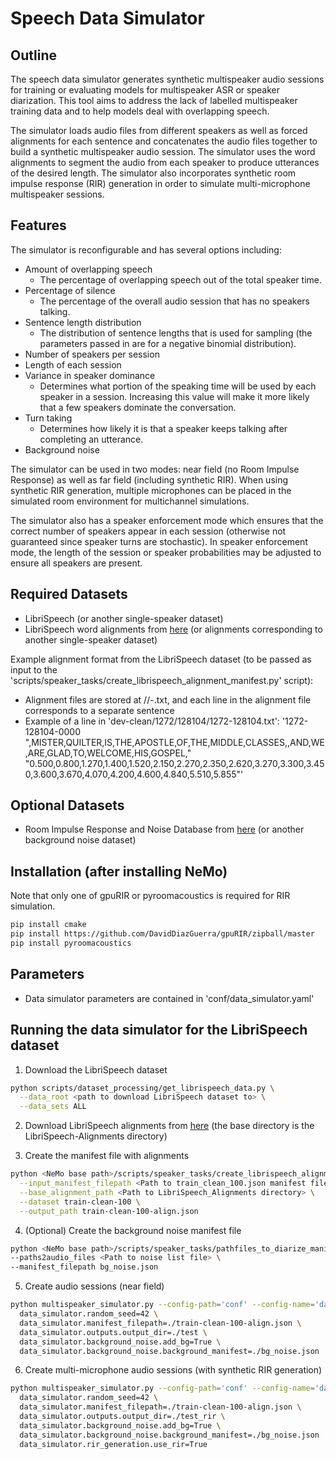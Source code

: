 **Speech Data Simulator**
===============

Outline
------------

The speech data simulator generates synthetic multispeaker audio sessions for training or evaluating models for multispeaker ASR or speaker diarization. This tool aims to address the lack of labelled multispeaker training data and to help models deal with overlapping speech.

The simulator loads audio files from different speakers as well as forced alignments for each sentence and concatenates the audio files together to build a synthetic multispeaker audio session. The simulator uses the word alignments to segment the audio from each speaker to produce utterances of the desired length. The simulator also incorporates synthetic room impulse response (RIR) generation in order to simulate multi-microphone multispeaker sessions.

Features
------------

The simulator is reconfigurable and has several options including:

* Amount of overlapping speech 
  - The percentage of overlapping speech out of the total speaker time.
* Percentage of silence
  - The percentage of the overall audio session that has no speakers talking.
* Sentence length distribution
  - The distribution of sentence lengths that is used for sampling (the parameters passed in are for a negative binomial distribution).
* Number of speakers per session
* Length of each session
* Variance in speaker dominance 
  - Determines what portion of the speaking time will be used by each speaker in a session. Increasing this value will make it more likely that a few speakers dominate the conversation. 
* Turn taking 
  - Determines how likely it is that a speaker keeps talking after completing an utterance.
* Background noise 

The simulator can be used in two modes: near field (no Room Impulse Response) as well as far field (including synthetic RIR). When using synthetic RIR generation, multiple microphones can be placed in the simulated room environment for multichannel simulations.

The simulator also has a speaker enforcement mode which ensures that the correct number of speakers appear in each session (otherwise not guaranteed since speaker turns are stochastic). In speaker enforcement mode, the length of the session or speaker probabilities may be adjusted to ensure all speakers are present.

Required Datasets
------------

* LibriSpeech (or another single-speaker dataset)
* LibriSpeech word alignments from [here](https://github.com/CorentinJ/librispeech-alignments) (or alignments corresponding to another single-speaker dataset)

Example alignment format from the LibriSpeech dataset (to be passed as input to the 'scripts/speaker_tasks/create_librispeech_alignment_manifest.py' script):

* Alignment files are stored at <Speaker ID>/<Chapter ID>/<Speaker ID>-<Chapter ID>.txt, and each line in the alignment file corresponds to a separate sentence
* Example of a line in 'dev-clean/1272/128104/1272-128104.txt': '1272-128104-0000 ",MISTER,QUILTER,IS,THE,APOSTLE,OF,THE,MIDDLE,CLASSES,,AND,WE,ARE,GLAD,TO,WELCOME,HIS,GOSPEL," "0.500,0.800,1.270,1.400,1.520,2.150,2.270,2.350,2.620,3.270,3.300,3.450,3.600,3.670,4.070,4.200,4.600,4.840,5.510,5.855"'

Optional Datasets
------------

* Room Impulse Response and Noise Database from [here](https://www.openslr.org/resources/28/rirs_noises.zip) (or another background noise dataset)

Installation (after installing NeMo)
------------

Note that only one of gpuRIR or pyroomacoustics is required for RIR simulation.

```bash
pip install cmake
pip install https://github.com/DavidDiazGuerra/gpuRIR/zipball/master
pip install pyroomacoustics
```

Parameters
------------

* Data simulator parameters are contained in 'conf/data_simulator.yaml'

Running the data simulator for the LibriSpeech dataset
------------

1. Download the LibriSpeech dataset

```bash
python scripts/dataset_processing/get_librispeech_data.py \
  --data_root <path to download LibriSpeech dataset to> \
  --data_sets ALL
```

2. Download LibriSpeech alignments from [here](https://drive.google.com/file/d/1WYfgr31T-PPwMcxuAq09XZfHQO5Mw8fE/view?usp=sharing) (the base directory is the LibriSpeech-Alignments directory)

3. Create the manifest file with alignments

```bash
python <NeMo base path>/scripts/speaker_tasks/create_librispeech_alignment_manifest.py \
  --input_manifest_filepath <Path to train_clean_100.json manifest file> \
  --base_alignment_path <Path to LibriSpeech_Alignments directory> \
  --dataset train-clean-100 \
  --output_path train-clean-100-align.json
```

4. (Optional) Create the background noise manifest file

```bash
python <NeMo base path>/scripts/speaker_tasks/pathfiles_to_diarize_manifest.py \
--paths2audio_files <Path to noise list file> \
--manifest_filepath bg_noise.json
```

5. Create audio sessions (near field)

```bash
python multispeaker_simulator.py --config-path='conf' --config-name='data_simulator.yaml' \
  data_simulator.random_seed=42 \
  data_simulator.manifest_filepath=./train-clean-100-align.json \
  data_simulator.outputs.output_dir=./test \
  data_simulator.background_noise.add_bg=True \
  data_simulator.background_noise.background_manifest=./bg_noise.json
```

6. Create multi-microphone audio sessions (with synthetic RIR generation)

```bash
python multispeaker_simulator.py --config-path='conf' --config-name='data_simulator.yaml' \
  data_simulator.random_seed=42 \
  data_simulator.manifest_filepath=./train-clean-100-align.json \
  data_simulator.outputs.output_dir=./test_rir \
  data_simulator.background_noise.add_bg=True \
  data_simulator.background_noise.background_manifest=./bg_noise.json
  data_simulator.rir_generation.use_rir=True
```
